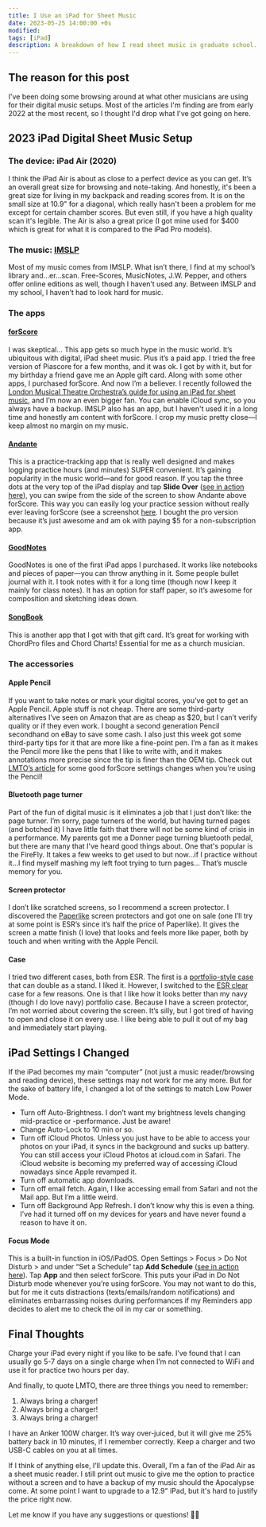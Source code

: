 ```yaml
---
title: I Use an iPad for Sheet Music
date: 2023-05-25 14:00:00 +0s
modified: 
tags: [iPad]
description: A breakdown of how I read sheet music in graduate school.
---
```


## The reason for this post
I've been doing some browsing around at what other musicians are using for their digital music setups. Most of the articles I'm finding are from early 2022 at the most recent, so I thought I'd drop what I've got going on here. 

## 2023 iPad Digital Sheet Music Setup 
### The device: iPad Air (2020)
I think the iPad Air is about as close to a perfect device as you can get. It’s an overall great size for browsing and note-taking. And honestly, it's been a great size for living in my backpack and reading scores from. It is on the small size at 10.9" for a diagonal, which really hasn't been a problem for me except for certain chamber scores. But even still, if you have a high quality scan it's legible. The Air is also a great price (I got mine used for $400 which is great for what it is compared to the iPad Pro models).
### The music: [IMSLP](https://imslp.org)
Most of my music comes from IMSLP. What isn’t there, I find at my school’s library and…er…scan. Free-Scores, MusicNotes, J.W. Pepper, and others offer online editions as well, though I haven’t used any. Between IMSLP and my school, I haven’t had to look hard for music.
### The apps
#### [forScore](https://forscore.co/)
I was skeptical… This app gets so much hype in the music world. It’s ubiquitous with digital, iPad sheet music. Plus it’s a paid app. I tried the free version of Piascore for a few months, and it was ok. I got by with it, but for my birthday a friend gave me an Apple gift card. Along with some other apps, I purchased forScore. And now I’m a believer. I recently followed the [London Musical Theatre Orchestra’s guide for using an iPad for sheet music](https://www.lmto.org/lmto-ipad-guide/), and I’m now an even bigger fan. You can enable iCloud sync, so you always have a backup. IMSLP also has an app, but I haven't used it in a long time and honestly am content with forScore. I crop my music pretty close—I keep almost no margin on my music.
#### [Andante](https://apps.apple.com/us/app/andante-practice-journal/id1530262372)
This is a practice-tracking app that is really well designed and makes logging practice hours (and minutes) SUPER convenient. It’s gaining popularity in the music world—and for good reason. If you tap the three dots at the very top of the iPad display and tap **Slide Over** ([see in action here](https://jonahlosh.com/assets/img/andante-slide-over.MP4)), you can swipe from the side of the screen to show Andante above forScore. This way you can easily log your practice session without really ever leaving forScore (see a screenshot [here](https://jonahlosh.com/assets/img/IMG_A1A16CD0BF7B-1.jpeg). I bought the pro version because it’s just awesome and am ok with paying $5 for a non-subscription app. 
#### [GoodNotes](https://apps.apple.com/us/app/goodnotes-5/id1444383602)
GoodNotes is one of the first iPad apps I purchased. It works like notebooks and pieces of paper—you can throw anything in it. Some people bullet journal with it. I took notes with it for a long time (though now I keep it mainly for class notes). It has an option for staff paper, so it’s awesome for composition and sketching ideas down.
#### [SongBook](https://apps.apple.com/us/app/songbook-chordpro/id392888837)
This is another app that I got with that gift card. It’s great for working with ChordPro files and Chord Charts! Essential for me as a church musician. 
### The accessories
#### Apple Pencil
If you want to take notes or mark your digital scores, you’ve got to get an Apple Pencil. Apple stuff is not cheap. There are some third-party alternatives I’ve seen on Amazon that are as cheap as $20, but I can’t verify quality or if they even work. I bought a second generation Pencil secondhand on eBay to save some cash. I also just this week got some third-party tips for it that are more like a fine-point pen. I’m a fan as it makes the Pencil more like the pens that I like to write with, and it makes annotations more precise since the tip is finer than the OEM tip. Check out [LMTO’s article](https://www.lmto.org/lmto-ipad-guide/) for some good forScore settings changes when you’re using the Pencil!
#### Bluetooth page turner
Part of the fun of digital music is it eliminates a job that I just don’t like: the page turner. I’m sorry, page turners of the world, but having turned pages (and botched it) I have little faith that there will not be some kind of crisis in a performance. My parents got me a Donner page turning bluetooth pedal, but there are many that I've heard good things about. One that's popular is the FireFly. It takes a few weeks to get used to but now…if I practice without it…I find myself mashing my left foot trying to turn pages… That’s muscle memory for you.
#### Screen protector
I don’t like scratched screens, so I recommend a screen protector. I discovered the [Paperlike](https://paperlike.com) screen protectors and got one on sale (one I’ll try at some point is ESR’s since it’s half the price of Paperlike). It gives the screen a matte finish (I love) that looks and feels more like paper, both by touch and when writing with the Apple Pencil.
#### Case
I tried two different cases, both from ESR. The first is a [portfolio-style case](https://www.amazon.com/ESR-iPad-Pro-11-2018/dp/B07HQCDYTK/) that can double as a stand. I liked it. However, I switched to the [ESR clear](https://www.amazon.com/ESR-Compatible-iPad-Air-Transparent/dp/B09Q3C8TXV/) case for a few reasons. One is that I like how it looks better than my navy (though I do love navy) portfolio case. Because I have a screen protector, I’m not worried about covering the screen. It’s silly, but I got tired of having to open and close it on every use. I like being able to pull it out of my bag and immediately start playing.

## iPad Settings I Changed
If the iPad becomes my main “computer” (not just a music reader/browsing and reading device), these settings may not work for me any more. But for the sake of battery life, I changed a lot of the settings to match Low Power Mode. 
* Turn off Auto-Brightness. I don’t want my brightness levels changing mid-practice or -performance. Just be aware!
* Change Auto-Lock to 10 min or so. 
* Turn off iCloud Photos. Unless you just have to be able to access your photos on your iPad, it syncs in the background and sucks up battery. You can still access your iCloud Photos at icloud.com in Safari. The iCloud website is becoming my preferred way of accessing iCloud nowadays since Apple revamped it. 
* Turn off automatic app downloads.
* Turn off email fetch. Again, I like accessing email from Safari and not the Mail app. But I’m a little weird.
* Turn off Background App Refresh. I don’t know why this is even a thing. I’ve had it turned off on my devices for years and have never found a reason to have it on. 

#### Focus Mode
This is a built-in function in iOS/iPadOS. Open Settings > Focus > Do Not Disturb > and under “Set a Schedule” tap **Add Schedule** ([see in action here](https://jonahlosh.com/assets/img/focus.mov)). Tap **App** and then select forScore. This puts your iPad in Do Not Disturb mode whenever you’re using forScore. You may not want to do this, but for me it cuts distractions (texts/emails/random notifications) and eliminates embarrassing noises during performances if my Reminders app decides to alert me to check the oil in my car or something.

## Final Thoughts
Charge your iPad every night if you like to be safe. I’ve found that I can usually go 5-7 days on a single charge when I’m not connected to WiFi and use it for practice two hours per day.

And finally, to quote LMTO, there are three things you need to remember:
1. Always bring a charger!
2. Always bring a charger!
3. Always bring a charger!

I have an Anker 100W charger. It’s way over-juiced, but it will give me 25% battery back in 10 minutes, if I remember correctly. Keep a charger and two USB-C cables on you at all times.

If I think of anything else, I’ll update this. Overall, I’m a fan of the iPad Air as a sheet music reader. I still print out music to give me the option to practice without a screen and to have a backup of my music should the Apocalypse come. At some point I want to upgrade to a 12.9" iPad, but it's hard to justify the price right now.

Let me know if you have any suggestions or questions! 🫡🎹
